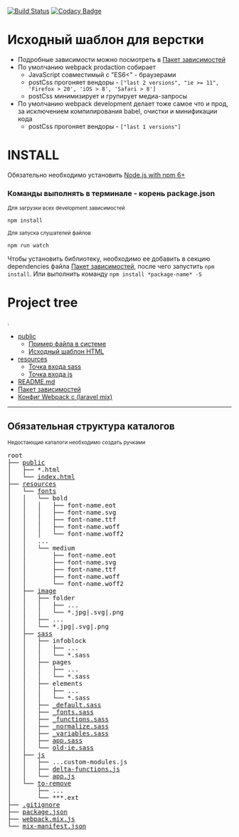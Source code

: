 [![Build Status](https://travis-ci.com/cf-digital-ukraine/default-html-template.svg?branch=master)](https://travis-ci.com/cf-digital-ukraine/default-html-template) [![Codacy Badge](https://api.codacy.com/project/badge/Grade/43d32cd89e5e42dabcef8c0ad6aeb5a7)](https://www.codacy.com/app/cf-digital-ukraine/default-html-template?utm_source=github.com&amp;utm_medium=referral&amp;utm_content=cf-digital-ukraine/default-html-template&amp;utm_campaign=Badge_Grade)
# Исходный шаблон для верстки
 - Подробные зависимости можно посмотреть в [Пакет зависимостей](./package.json)
 - По умолчанию webpack prodaction собирает
   - JavaScript совместимый с "ES6<" - браузерами
   - postCss прогоняет вендоры - ```["last 2 versions", "ie >= 11", 'Firefox > 20', 'iOS > 8', 'Safari > 8']```
   - postCss минимизирует и групирует медиа-запросы
 - По умолчанию webpack development делает тоже самое что и прод, за исключением компилирования babel, очистки и минификации кода
   - postCss прогоняет вендоры - ```["last 1 versions"]```

# INSTALL

Обязательно необходимо установить [Node.js with npm 6+](https://nodejs.org/uk/download/)
### Команды выполнять в терминале - корень package.json
<sup>Для загрузки всех development зависимостей </sup>
```shell
npm install
```
<sup>Для запуска слушателей файлов</sup>
```shell
npm run watch
```
  

Чтобы установить библиотеку, необходимо ее добавить в секцию dependencies файла [Пакет зависимостей](./package.json), после чего запустить `npm install`. Или выполнить команду `npm install *package-name* -S`

# Project tree
.
 * [public](./public)
   * [Пример файла в системе](./public/app.blade.php)
   * [Исходный шаблон HTML](./public/index.html)
 * [resources](./resources)
   * [Точка входа sass](./resources/sass/app.sass)
   * [Точка входа js](./resources/js/app.js)
 * [README.md](./README.md)
 * [Пакет зависимостей](./package.json)
 * [Конфиг Webpack с (laravel mix)](./webpack.mix.js)
---
## Обязательная структура каталогов
<sup>Недостающие каталоги необходимо создать ручками</sup>
<pre>root
├── <a href="./resources/public" title="CF.Digital git">public</a>
│   ├── *.html
│   └── <a href="./resources/public/index.html" title="CF.Digital git">index.html</a>
├── <a href="./resources/resources" title="CF.Digital git">resources</a>
│   └── <a href="./resources/fonts" title="CF.Digital git">fonts</a>
│   │   └── bold  
│   │   │   ├── font-name.eot  
│   │   │   ├── font-name.svg  
│   │   │   ├── font-name.ttf  
│   │   │   ├── font-name.woff  
│   │   │   └── font-name.woff2  
│   │   ...
│   │   └── medium  
│   │       ├── font-name.eot  
│   │       ├── font-name.svg  
│   │       ├── font-name.ttf  
│   │       ├── font-name.woff  
│   │       └── font-name.woff2  
│   ├── <a href="./resources/image" title="CF.Digital git">image</a>
│   │   ├── folder  
│   │   │   ├── ...  
│   │   │   └── *.jpg|.svg|.png 
│   │   ├── ...  
│   │   └── *.jpg|.svg|.png 
│   ├── <a href="./resources/sass" title="CF.Digital git">sass</a>
│   │   ├── infoblock  
│   │   │   ├── ...
│   │   │   └── *.sass 
│   │   ├── pages  
│   │   │   ├── ...
│   │   │   └── *.sass  
│   │   ├── elements  
│   │   │   ├── ...
│   │   │   └── *.sass 
│   │   ├── <a href="./resources/sass/_default.sass" title="CF.Digital git">_default.sass</a>
│   │   ├── <a href="./resources/sass/_fonts.sass" title="CF.Digital git">_fonts.sass</a>
│   │   ├── <a href="./resources/sass/_functions.sass" title="CF.Digital git">_functions.sass</a>
│   │   ├── <a href="./resources/sass/_normalize.sass" title="CF.Digital git">_normalize.sass</a>
│   │   ├── <a href="./resources/sass/_variables.sass" title="CF.Digital git">_variables.sass</a>
│   │   ├── <a href="./resources/sass/app.sass" title="CF.Digital git">app.sass</a>
│   │   └── <a href="./resources/sass/old-ie.sass" title="CF.Digital git">old-ie.sass</a>
│   ├── <a href="./resources/js" title="CF.Digital git">js</a>
│   │   ├── ...custom-modules.js
│   │   ├── <a href="./resources/js/delta-functions.js" title="CF.Digital git">delta-functions.js</a>
│   │   └── <a href="./resources/js/app.js" title="CF.Digital git">app.js</a>
│   └── <a href="./resources/to-remove" title="CF.Digital git">to-remove</a>
│       ├── ...
│       └── ***.ext
├── <a href="./.gitignore" title="CF.Digital git">.gitignore</a>
├── <a href="./package.json" title="CF.Digital git">package.json</a>
├── <a href="./webpack.mix.js" title="CF.Digital git">webpack.mix.js</a>
└── <a href="./mix-manifest.json" title="CF.Digital git">mix-manifest.json</a>
</pre>
